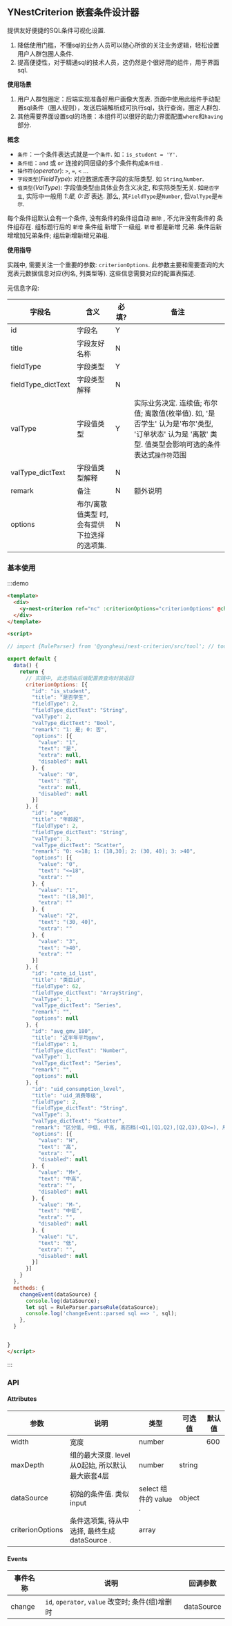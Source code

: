 ## YNestCriterion 嵌套条件设计器



提供友好便捷的SQL条件可视化设置.

1. 降低使用门槛，不懂sql的业务人员可以随心所欲的关注业务逻辑，轻松设置用户人群包圈人条件.
2. 提高便捷性，对于精通sql的技术人员，这仍然是个很好用的组件，用于界面sql.



**使用场景**

1. 用户人群包圈定：后端实现准备好用户画像大宽表. 页面中使用此组件手动配置sql条件（圈人规则），发送后端解析成可执行sql，执行查询，圈定人群包.
2. 其他需要界面设置sql的场景：本组件可以很好的助力界面配置`where`和`having`部分.



**概念**

- `条件`：一个条件表达式就是一个`条件`. 如：`is_student = 'Y'`.
- `条件组`：`and` 或 `or` 连接的同层级的多个条件构成`条件组` .
- `操作符`(*operator*): `>`, `=`, `<` ...
- `字段类型`(*FieldType*): 对应数据库表字段的实际类型. 如 `String`,`Number`.
- `值类型`(*ValType*): 字段值类型由具体业务含义决定, 和实际类型无关. 如`是否学生`, 实际中一般用 *1:是, 0:否* 表达. 那么, 其`FieldType`是`Number`, 但`ValType`是`布尔`.

每个条件组默认会有一个条件, 没有条件的条件组自动 `删除` , 不允许没有条件的 条件组存在.
组标题行后的 `新增` 条件组 新增下一级组.
`新增` 都是新增 兄弟. 条件后新增增加兄弟条件; 组后新增新增兄弟组.


**使用指导**

实践中, 需要关注一个重要的参数: `criterionOptions`. 此参数主要和需要查询的大宽表元数据信息对应(列名, 列类型等).
这些信息需要对应的配置表描述.

元信息字段:

| 字段名 | 含义 | 必填? | 备注 |
| ------| -----| ----- | ----|
| id    | 字段名 | Y |  |
| title | 字段友好名称 | N |  |
| fieldType | 字段类型 | Y |  |
| fieldType_dictText | 字段类型解释 | N |  |
| valType | 字段值类型 | Y | 实际业务决定. 连续值; 布尔值; 离散值(枚举值). 如, '是否学生' 认为是'布尔'类型, '订单状态' 认为是 '离散' 类型. 值类型会影响可选的条件表达式`操作符`范围 |
| valType_dictText | 字段值类型解释 | N | |
| remark | 备注 | N | 额外说明 |
| options | 布尔/离散 值类型 时, 会有提供下拉选择的选项集. | N |  |


### 基本使用


:::demo
```html
<template>
  <div>
    <y-nest-criterion ref="nc" :criterionOptions="criterionOptions" @change="changeEvent"></y-nest-criterion>
  </div>
</template>

<script>

// import {RuleParser} from '@yongheui/nest-criterion/src/tool'; // todo 'import' and 'export' may only appear at the top level

export default {
  data() {
    return {
      // 实践中, 此选项由后端配置表查询封装返回
      criterionOptions: [{
        "id": "is_student",
        "title": "是否学生",
        "fieldType": 2,
        "fieldType_dictText": "String",
        "valType": 2,
        "valType_dictText": "Bool",
        "remark": "1: 是; 0: 否",
        "options": [{
          "value": "1",
          "text": "是",
          "extra": null,
          "disabled": null
        }, {
          "value": "0",
          "text": "否",
          "extra": null,
          "disabled": null
        }]
      }, {
        "id": "age",
        "title": "年龄段",
        "fieldType": 2,
        "fieldType_dictText": "String",
        "valType": 3,
        "valType_dictText": "Scatter",
        "remark": "0: <=18; 1: (18,30]; 2: (30, 40]; 3: >40",
        "options": [{
          "value": "0",
          "text": "<=18",
          "extra": ""
        }, {
          "value": "1",
          "text": "(18,30]",
          "extra": ""
        }, {
          "value": "2",
          "text": "(30, 40]",
          "extra": ""
        }, {
          "value": "3",
          "text": ">40",
          "extra": ""
        }]
      }, {
        "id": "cate_id_list",
        "title": "类目id",
        "fieldType": 62,
        "fieldType_dictText": "ArrayString",
        "valType": 1,
        "valType_dictText": "Series",
        "remark": "",
        "options": null
      }, {
        "id": "avg_gmv_180",
        "title": "近半年平均gmv",
        "fieldType": 1,
        "fieldType_dictText": "Number",
        "valType": 1,
        "valType_dictText": "Series",
        "remark": "",
        "options": null
      }, {
        "id": "uid_consumption_level",
        "title": "uid_消费等级",
        "fieldType": 2,
        "fieldType_dictText": "String",
        "valType": 3,
        "valType_dictText": "Scatter",
        "remark": "区分低, 中低, 中高, 高四档(<Q1,[Q1,Q2),[Q2,Q3),Q3<=), 用户维度.",
        "options": [{
          "value": "H",
          "text": "高",
          "extra": "",
          "disabled": null
        }, {
          "value": "M+",
          "text": "中高",
          "extra": "",
          "disabled": null
        }, {
          "value": "M-",
          "text": "中低",
          "extra": "",
          "disabled": null
        }, {
          "value": "L",
          "text": "低",
          "extra": "",
          "disabled": null
        }]
      }]
    }
  },
  methods: {
    changeEvent(dataSource) {
      console.log(dataSource);
      let sql = RuleParser.parseRule(dataSource);
      console.log('changeEvent::parsed sql ==> ', sql);
    },
  }


}
</script>
```
:::



### API

#### Attributes

| 参数      | 说明          | 类型      | 可选值                           | 默认值  |
|---------- |-------------- |---------- |--------------------------------  |-------- |
| width | 宽度 | number |  | 600 |
| maxDepth | 组的最大深度. level 从0起始, 所以默认最大嵌套4层 | number|string |  | 3 |
| dataSource | 初始的条件值. 类似 input | select 组件的 value . | object |  |  |
| criterionOptions | 条件选项集, 待从中选择, 最终生成 dataSource . | array |  |  |


#### Events
| 事件名称 | 说明 | 回调参数 |
|---------|---------|---------|
| change | `id`, `operator`, `value` 改变时; 条件(组)增删时 | dataSource |







